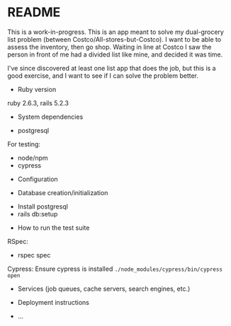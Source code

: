 # README

This is a work-in-progress. This is an app meant to solve my dual-grocery list problem (between Costco/All-stores-but-Costco). I want to be able to assess the inventory, then go shop. Waiting in line at Costco I saw the person in front of me had a divided list like mine, and decided it was time.

I've since discovered at least one list app that does the job, but this is a good exercise, and I want to see if I can solve the problem better.

* Ruby version

ruby 2.6.3, rails 5.2.3

* System dependencies

- postgresql

For testing:
- node/npm
- cypress

* Configuration

* Database creation/initialization

- Install postgresql
- rails db:setup

* How to run the test suite

RSpec:
- rspec spec

Cypress:
Ensure cypress is installed
`./node_modules/cypress/bin/cypress open`

* Services (job queues, cache servers, search engines, etc.)

* Deployment instructions

* ...
